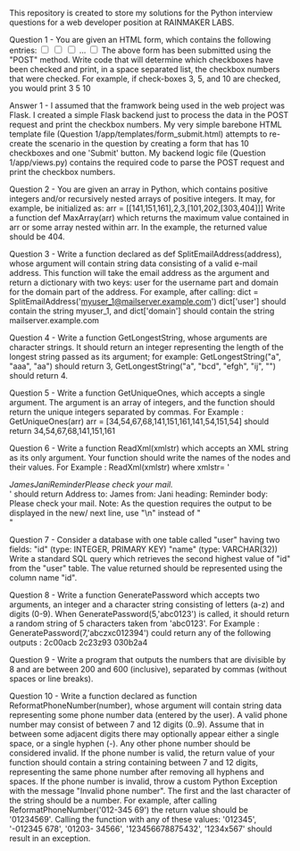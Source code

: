 This repository is created to store my solutions for the Python interview questions for a web developer position at RAINMAKER LABS.

Question 1 -
You are given an HTML form, which contains the following entries:
<input type="checkbox" class="form" name="checkbox_2"/> 
<input type="checkbox" class="form" name="checkbox_1"/> 
<input type="checkbox" class="form" name="checkbox_3"/> 
... 
<input type="checkbox" class="form" name="checkbox_10"/> 
The above form has been submitted using the "POST" method.
Write code that will determine which checkboxes have been checked and print, in a space separated list, the checkbox numbers that were checked.
For example, if check-boxes 3, 5, and 10 are checked, you would print
3 5 10

Answer 1 -
I assumed that the framwork being used in the web project was Flask. I created a simple Flask backend just to process the data in the POST request and print the checkbox numbers. My very simple barebone HTML template file (Question 1/app/templates/form_submit.html) attempts to re-create the scenario in the question by creating a form that has 10 checkboxes and one 'Submit' button. My backend logic file (Question 1/app/views.py) contains the required code to parse the POST request and print the checkbox numbers.

Question 2 - 
You are given an array in Python, which contains positive integers and/or recursively nested arrays of positive integers. It may, for example, be initialized as:
arr = [[141,151,161],2,3,[101,202,[303,404]]]
Write a function def MaxArray(arr) which returns the maximum value contained in arr or some array nested within arr. In the example, the returned value should be 404.

Question 3 -
Write a function declared as def SplitEmailAddress(address), whose argument will contain string data consisting of a valid e-mail address. This function will take the email address as the argument and return a dictionary with two keys: user for the username part and domain for the domain part of the address. For example, after calling:
dict = SplitEmailAddress('myuser_1@mailserver.example.com') 
dict['user'] should contain the string myuser_1, and  dict['domain'] should contain the string mailserver.example.com

Question 4 -
Write a function GetLongestString, whose arguments are character strings. It should return an integer representing the length of the longest string passed as its argument; for example:
GetLongestString("a", "aaa", "aa") should return 3,
GetLongestString("a", "bcd", "efgh", "ij", "") should return 4. 

Question 5 -
Write a function GetUniqueOnes, which accepts a single argument. The argument is an array of integers, and the function should return the unique integers separated by commas.
For Example : GetUniqueOnes(arr) 
arr = [34,54,67,68,141,151,161,141,54,151,54]
should return 
34,54,67,68,141,151,161

Question 6 -
Write a function ReadXml(xmlstr) which accepts an XML string as its only argument. Your function should write the names of the nodes and their values. 
For Example : 
ReadXml(xmlstr) where 
xmlstr= '<Address><to>James</to><from>Jani</from><heading>Reminder</heading><body>Please check your mail.</body></Address>' 
should return 
Address
to: James
from: Jani
heading: Reminder
body: Please check your mail.
Note: As the question requires the output to be displayed in the new/ next line, use "\n" instead of "<br>"

Question 7 -
Consider a database with one table called "user" having two fields:
"id" (type: INTEGER, PRIMARY KEY) 
"name" (type: VARCHAR(32))
Write a standard SQL query which retrieves the second highest value of "id" from the "user" table. The value returned should be represented using the column name "id".

Question 8 -
Write a function GeneratePassword which accepts two arguments, an integer and a character string consisting of letters (a-z) and digits (0-9).
When GeneratePassword(5,'abc0123') is called, it should return a random string of 5 characters taken from 'abc0123'. 
For Example : GeneratePassword(7,'abczxc012394') could return any of the following outputs : 
2c00acb 
2c23z93 
030b2a4

Question 9 -
Write a program that outputs the numbers that are divisible by 8 and are between 200 and 600 (inclusive), separated by commas (without spaces or line breaks).

Question 10 -
Write a function declared as function ReformatPhoneNumber(number), whose argument will contain string data representing some phone number data (entered by the user). A valid phone number may consist of between 7 and 12 digits (0..9). Assume that in between some adjacent digits there may optionally appear either a single space, or a single hyphen (-). Any other phone number should be considered invalid.
If the phone number is valid, the return value of your function should contain a string containing between 7 and 12 digits, representing the same phone number after removing all hyphens and spaces. If the phone number is invalid, throw a custom Python Exception with the message 
"Invalid phone number".
The first and the last character of the string should be a number.
For example, after calling ReformatPhoneNumber('012-345 69') the return value should be '01234569'. Calling the function with any of these values: '012345', '-012345 678', '01203- 34566', '123456678875432', '1234x567' should result in an exception.
